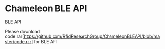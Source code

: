 # Chameleon BLE API
BLE API

Please download code.rar[https://github.com/RfidResearchGroup/ChameleonBLEAPI/blob/master/code.rar] for BLE API
